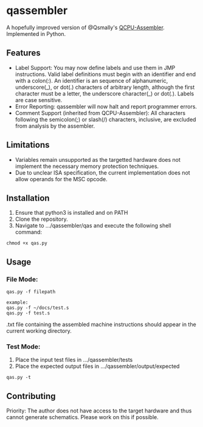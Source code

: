 # qassembler

A hopefully improved version of @Qsmally's [QCPU-Assembler](https://github.com/QSmally/QCPU-Assembler). Implemented in Python.

## Features

* Label Support: You may now define labels and use them in JMP instructions. Valid label definitions must begin with an identifier and end with a colon(:). 
An identifier is an sequence of alphanumeric, underscore(\_), or dot(.) characters of arbitrary length, although the first character must be a letter, the underscore character(\_) or dot(.). Labels are case sensitive.
* Error Reporting: qassembler will now halt and report programmer errors.
* Comment Support (inherited from QCPU-Assembler): All characters following the semicolon(;) or slash(/) characters, inclusive, are excluded from analysis by the assembler.

## Limitations

* Variables remain unsupported as the targetted hardware does not implement the necessary memory protection techniques.
* Due to unclear ISA specification, the current implementation does not allow operands for the MSC opcode.

## Installation

1. Ensure that python3 is installed and on PATH
2. Clone the repository.
3. Navigate to .../qassembler/qas and execute the following shell command:
```
chmod +x qas.py
```

## Usage

### File Mode:
```
qas.py -f filepath

example:
qas.py -f ~/docs/test.s
qas.py -f test.s
```
.txt file containing the assembled machine instructions should appear in the current working directory.

### Test Mode:
1. Place the input test files in .../qassembler/tests
2. Place the expected output files in .../qassembler/output/expected
```
qas.py -t 
```
## Contributing

Priority: The author does not have access to the target hardware and thus cannot generate schematics. Please work on this if possible.
